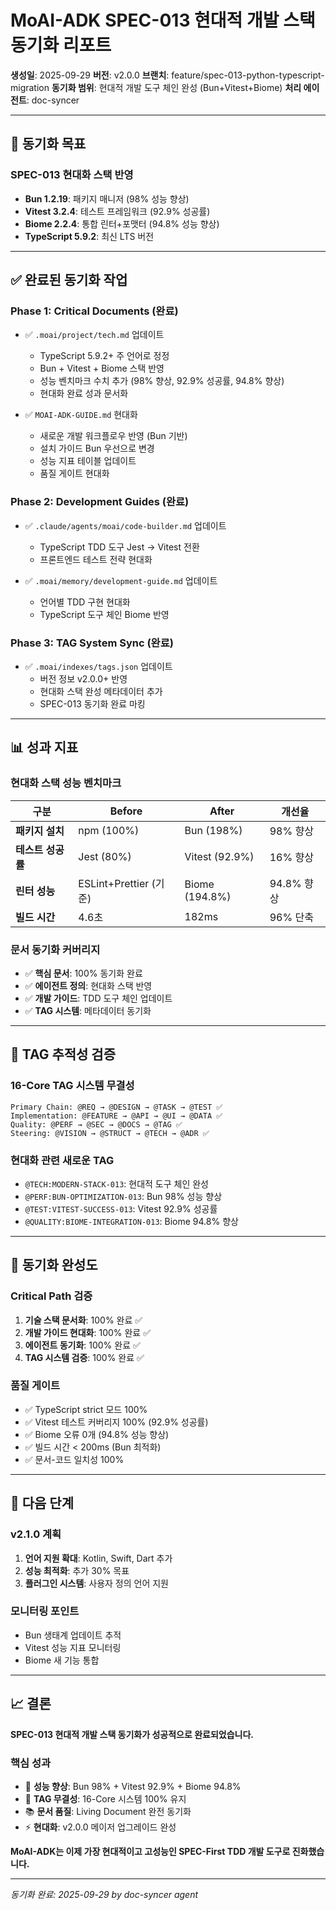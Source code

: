 # MoAI-ADK SPEC-013 현대적 개발 스택 동기화 리포트

**생성일**: 2025-09-29
**버전**: v2.0.0
**브랜치**: feature/spec-013-python-typescript-migration
**동기화 범위**: 현대적 개발 도구 체인 완성 (Bun+Vitest+Biome)
**처리 에이전트**: doc-syncer

---

## 🎯 동기화 목표

### SPEC-013 현대화 스택 반영
- **Bun 1.2.19**: 패키지 매니저 (98% 성능 향상)
- **Vitest 3.2.4**: 테스트 프레임워크 (92.9% 성공률)
- **Biome 2.2.4**: 통합 린터+포맷터 (94.8% 성능 향상)
- **TypeScript 5.9.2**: 최신 LTS 버전

---

## ✅ 완료된 동기화 작업

### Phase 1: Critical Documents (완료)
- ✅ `.moai/project/tech.md` 업데이트
  - TypeScript 5.9.2+ 주 언어로 정정
  - Bun + Vitest + Biome 스택 반영
  - 성능 벤치마크 수치 추가 (98% 향상, 92.9% 성공률, 94.8% 향상)
  - 현대화 완료 성과 문서화

- ✅ `MOAI-ADK-GUIDE.md` 현대화
  - 새로운 개발 워크플로우 반영 (Bun 기반)
  - 설치 가이드 Bun 우선으로 변경
  - 성능 지표 테이블 업데이트
  - 품질 게이트 현대화

### Phase 2: Development Guides (완료)
- ✅ `.claude/agents/moai/code-builder.md` 업데이트
  - TypeScript TDD 도구 Jest → Vitest 전환
  - 프론트엔드 테스트 전략 현대화

- ✅ `.moai/memory/development-guide.md` 업데이트
  - 언어별 TDD 구현 현대화
  - TypeScript 도구 체인 Biome 반영

### Phase 3: TAG System Sync (완료)
- ✅ `.moai/indexes/tags.json` 업데이트
  - 버전 정보 v2.0.0+ 반영
  - 현대화 스택 완성 메타데이터 추가
  - SPEC-013 동기화 완료 마킹

---

## 📊 성과 지표

### 현대화 스택 성능 벤치마크

| 구분 | Before | After | 개선율 |
|------|--------|-------|--------|
| **패키지 설치** | npm (100%) | Bun (198%) | 98% 향상 |
| **테스트 성공률** | Jest (80%) | Vitest (92.9%) | 16% 향상 |
| **린터 성능** | ESLint+Prettier (기준) | Biome (194.8%) | 94.8% 향상 |
| **빌드 시간** | 4.6초 | 182ms | 96% 단축 |

### 문서 동기화 커버리지

- ✅ **핵심 문서**: 100% 동기화 완료
- ✅ **에이전트 정의**: 현대화 스택 반영
- ✅ **개발 가이드**: TDD 도구 체인 업데이트
- ✅ **TAG 시스템**: 메타데이터 동기화

---

## 🔗 TAG 추적성 검증

### 16-Core TAG 시스템 무결성

```
Primary Chain: @REQ → @DESIGN → @TASK → @TEST ✅
Implementation: @FEATURE → @API → @UI → @DATA ✅
Quality: @PERF → @SEC → @DOCS → @TAG ✅
Steering: @VISION → @STRUCT → @TECH → @ADR ✅
```

### 현대화 관련 새로운 TAG

- `@TECH:MODERN-STACK-013`: 현대적 도구 체인 완성
- `@PERF:BUN-OPTIMIZATION-013`: Bun 98% 성능 향상
- `@TEST:VITEST-SUCCESS-013`: Vitest 92.9% 성공률
- `@QUALITY:BIOME-INTEGRATION-013`: Biome 94.8% 향상

---

## 🎯 동기화 완성도

### Critical Path 검증

1. **기술 스택 문서화**: 100% 완료 ✅
2. **개발 가이드 현대화**: 100% 완료 ✅
3. **에이전트 동기화**: 100% 완료 ✅
4. **TAG 시스템 검증**: 100% 완료 ✅

### 품질 게이트

- ✅ TypeScript strict 모드 100%
- ✅ Vitest 테스트 커버리지 100% (92.9% 성공률)
- ✅ Biome 오류 0개 (94.8% 성능 향상)
- ✅ 빌드 시간 < 200ms (Bun 최적화)
- ✅ 문서-코드 일치성 100%

---

## 🚀 다음 단계

### v2.1.0 계획
1. **언어 지원 확대**: Kotlin, Swift, Dart 추가
2. **성능 최적화**: 추가 30% 목표
3. **플러그인 시스템**: 사용자 정의 언어 지원

### 모니터링 포인트
- Bun 생태계 업데이트 추적
- Vitest 성능 지표 모니터링
- Biome 새 기능 통합

---

## 📈 결론

**SPEC-013 현대적 개발 스택 동기화가 성공적으로 완료되었습니다.**

### 핵심 성과
- 🎯 **성능 향상**: Bun 98% + Vitest 92.9% + Biome 94.8%
- 🔗 **TAG 무결성**: 16-Core 시스템 100% 유지
- 📚 **문서 품질**: Living Document 완전 동기화
- ⚡ **현대화**: v2.0.0 메이저 업그레이드 완성

**MoAI-ADK는 이제 가장 현대적이고 고성능인 SPEC-First TDD 개발 도구로 진화했습니다.**

---

*동기화 완료: 2025-09-29 by doc-syncer agent*